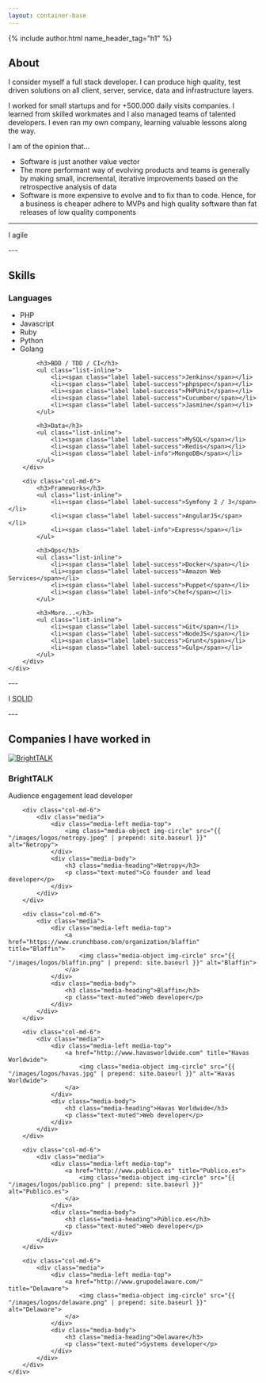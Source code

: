 ```yaml
---
layout: container-base
---
```


<div class="jumbo text-center">
    {% include author.html name_header_tag="h1" %}
</div>

## About

I consider myself a full stack developer. I can produce high quality, test driven solutions on all client, server, service, data and infrastructure layers.

I worked for small startups and for +500.000 daily visits companies. I learned from skilled workmates and I also managed teams of talented developers. I even ran my own company, learning valuable lessons along the way.

I am of the opinion that...

- Software is just another value vector
- The more performant way of evolving products and teams is generally by making small, incremental, iterative improvements based on the retrospective analysis of data
- Software is more expensive to evolve and to fix than to code. Hence, for a business is cheaper adhere to MVPs and high quality software than fat releases of low quality components

---
<p class="lead text-center">I <i class="fa fa-thumbs-o-up fa-lg text-primary"></i> agile</p>
---

## Skills

<section>
    <div class="row">
        <div class="col-md-6">
            <h3>Languages</h3>
            <ul class="list-inline">
                <li><span class="label label-success">PHP</span></li>
                <li><span class="label label-success">Javascript</span></li>
                <li><span class="label label-info">Ruby</span></li>
                <li><span class="label label-warning">Python</span></li>
                <li><span class="label label-warning">Golang</span></li>
            </ul>

            <h3>BDD / TDD / CI</h3>
            <ul class="list-inline">
                <li><span class="label label-success">Jenkins</span></li>
                <li><span class="label label-success">phpspec</span></li>
                <li><span class="label label-success">PHPUnit</span></li>
                <li><span class="label label-success">Cucumber</span></li>
                <li><span class="label label-success">Jasmine</span></li>
            </ul>

            <h3>Data</h3>
            <ul class="list-inline">
                <li><span class="label label-success">MySQL</span></li>
                <li><span class="label label-success">Redis</span></li>
                <li><span class="label label-info">MongoDB</span></li>
            </ul>
        </div>

        <div class="col-md-6">
            <h3>Frameworks</h3>
            <ul class="list-inline">
                <li><span class="label label-success">Symfony 2 / 3</span></li>
                <li><span class="label label-success">AngularJS</span></li>
                <li><span class="label label-info">Express</span></li>
            </ul>

            <h3>Ops</h3>
            <ul class="list-inline">
                <li><span class="label label-success">Docker</span></li>
                <li><span class="label label-success">Amazon Web Services</span></li>
                <li><span class="label label-success">Puppet</span></li>
                <li><span class="label label-info">Chef</span></li>
            </ul>

            <h3>More...</h3>
            <ul class="list-inline">
                <li><span class="label label-success">Git</span></li>
                <li><span class="label label-success">NodeJS</span></li>
                <li><span class="label label-success">Grunt</span></li>
                <li><span class="label label-success">Gulp</span></li>
            </ul>
        </div>
    </div>
</section>
---
<p class="lead text-center">I <i class="fa fa-heart fa-lg text-danger"></i> <abbr title="Single responsibility, Open-closed, Liskov substitution, Interface segregation, Dependency inversion">SOLID</abbr></p>
---

## Companies I have worked in

<section id="workHistory">
    <div class="row">
        <div class="col-md-6">
            <div class="media">
                <div class="media-left media-top">
                    <a href="https://www.brighttalk.com" title="BrightTALK">
                        <img class="media-object img-circle" src="{{ "/images/logos/brighttalk.png" | prepend: site.baseurl }}" alt="BrightTALK">
                    </a>
                </div>
                <div class="media-body">
                    <h3 class="media-heading">BrightTALK</h3>
                    <p class="text-muted">Audience engagement lead developer</p>
                </div>
            </div>
        </div>

        <div class="col-md-6">
            <div class="media">
                <div class="media-left media-top">
                    <img class="media-object img-circle" src="{{ "/images/logos/netropy.jpeg" | prepend: site.baseurl }}" alt="Netropy">
                </div>
                <div class="media-body">
                    <h3 class="media-heading">Netropy</h3>
                    <p class="text-muted">Co founder and lead developer</p>
                </div>
            </div>
        </div>

        <div class="col-md-6">
            <div class="media">
                <div class="media-left media-top">
                    <a href="https://www.crunchbase.com/organization/blaffin" title="Blaffin">
                        <img class="media-object img-circle" src="{{ "/images/logos/blaffin.png" | prepend: site.baseurl }}" alt="Blaffin">
                    </a>
                </div>
                <div class="media-body">
                    <h3 class="media-heading">Blaffin</h3>
                    <p class="text-muted">Web developer</p>
                </div>
            </div>
        </div>

        <div class="col-md-6">
            <div class="media">
                <div class="media-left media-top">
                    <a href="http://www.havasworldwide.com" title="Havas Worldwide">
                        <img class="media-object img-circle" src="{{ "/images/logos/havas.jpg" | prepend: site.baseurl }}" alt="Havas Worldwide">
                    </a>
                </div>
                <div class="media-body">
                    <h3 class="media-heading">Havas Worldwide</h3>
                    <p class="text-muted">Web developer</p>
                </div>
            </div>
        </div>

        <div class="col-md-6">
            <div class="media">
                <div class="media-left media-top">
                    <a href="http://www.publico.es" title="Publico.es">
                        <img class="media-object img-circle" src="{{ "/images/logos/publico.png" | prepend: site.baseurl }}" alt="Publico.es">
                    </a>
                </div>
                <div class="media-body">
                    <h3 class="media-heading">Público.es</h3>
                    <p class="text-muted">Web developer</p>
                </div>
            </div>
        </div>

        <div class="col-md-6">
            <div class="media">
                <div class="media-left media-top">
                    <a href="http://www.grupodelaware.com/" title="Delaware">
                        <img class="media-object img-circle" src="{{ "/images/logos/delaware.png" | prepend: site.baseurl }}" alt="Delaware">
                    </a>
                </div>
                <div class="media-body">
                    <h3 class="media-heading">Delaware</h3>
                    <p class="text-muted">Systems developer</p>
                </div>
            </div>
        </div>
    </div>
</section>
